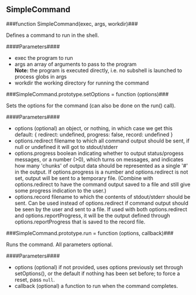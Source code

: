 SimpleCommand
-------------

###function SimpleCommand(exec, args, workdir)###

Defines a command to run in the shell.

####Parameters####

* exec the program to run
* args an array of arguments to pass to the program  
	__Note:__ the program is executed directly, i.e. no subshell is launched to process globs in args
* workdir the working directory for running the command


###SimpleCommand.prototype.setOptions = function (options)###

Sets the options for the command (can also be done on the run() call).

####Parameters####

* options (optional) an object, or nothing, in which case we get this default:
		{
			redirect: undefined,
			progress: false,
			record: undefined
		}
* options.redirect filename to which all command output should be sent,
if null or undefined it will got to stdout/stderr
* options.progress boolean indicating whether to output status/progess messages,
or a number (>0), which turns on messages, and indicates how many 'chunks' of output data should
be represented as a single '#' in the output. If options.progress is a number and
options.redirect is not set, output will be sent to a temporary file.
(Combine with options.redirect to have the command output saved to a file and still give
some progress indication to the user.)
* options.record filename to which the contents of stdout/stderr should be sent.
Can be used instead of options.redirect if command output should be seen by the user and
sent to a file. If used with both options.redirect and options.reportProgress, it will be
the output defined through options.reportProgress that is saved to the record file.


###SimpleCommand.prototype.run = function (options, callback)###

Runs the command. All parameters optional.

####Parameters####

* options (optional) if not provided, uses options previously set through setOptions(),
or the default if nothing has been set before; to force a reset, pass `null`.
* callback (optional) a function to run when the command completes.
